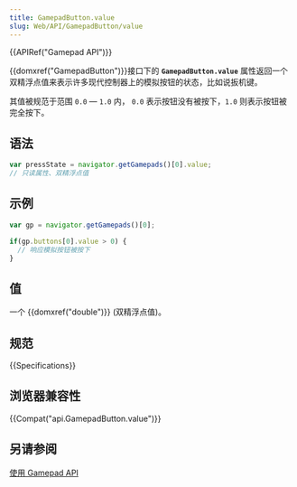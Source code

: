 ```yaml
---
title: GamepadButton.value
slug: Web/API/GamepadButton/value
---
```

{{APIRef("Gamepad API")}}

{{domxref("GamepadButton")}}接口下的 **`GamepadButton.value`** 属性返回一个双精浮点值来表示许多现代控制器上的模拟按钮的状态，比如说扳机键。

其值被规范于范围 `0.0` — `1.0` 内， `0.0` 表示按钮没有被按下，`1.0` 则表示按钮被完全按下。

## 语法

```js
var pressState = navigator.getGamepads()[0].value;
// 只读属性、双精浮点值
```

## 示例

```js
var gp = navigator.getGamepads()[0];

if(gp.buttons[0].value > 0) {
  // 响应模拟按钮被按下
}
```

## 值

一个 {{domxref("double")}} (双精浮点值)。

## 规范

{{Specifications}}

## 浏览器兼容性

{{Compat("api.GamepadButton.value")}}

## 另请参阅

[使用 Gamepad API](/zh-CN/docs/Web/Guide/API/Gamepad)
